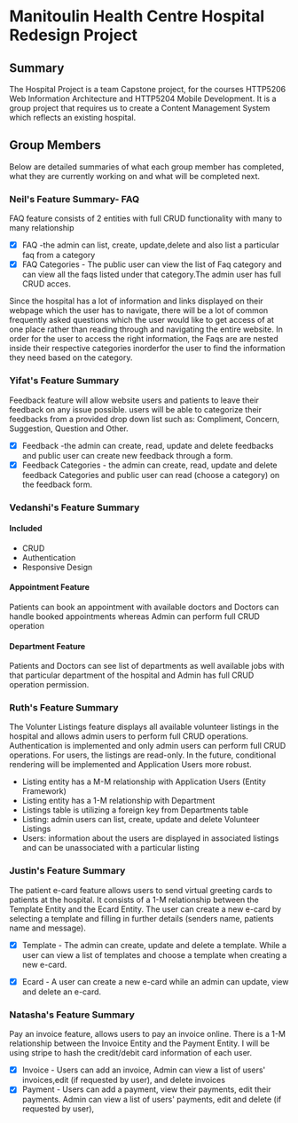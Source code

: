 # Manitoulin Health Centre Hospital Redesign Project

## Summary
The Hospital Project is a team Capstone project, for the courses HTTP5206 Web Information Architecture and HTTP5204 Mobile Development.
It is a group project that requires us to create a Content Management System which reflects an existing hospital. 

## Group Members
Below are detailed summaries of what each group member has completed, what they are currently working on and what will be completed next.

### Neil's Feature Summary- FAQ
FAQ feature consists of 2 entities with full CRUD functionality with many to many relationship
- [x] FAQ -the admin can list, create, update,delete and also list a particular faq from a category
- [x] FAQ Categories - The public user can view the list of Faq category and can view all the faqs listed under that category.The admin user has full CRUD acces.

Since the hospital has a lot of information and links displayed on their webpage which the user has to navigate, there will be a lot of common frequently asked questions which the user would like to get access of at one place rather than reading through and navigating the entire website. In order for the user to access the right information, the Faqs are are nested inside their respective categories inorderfor the user to find the information they need based on the category.  

### Yifat's Feature Summary
Feedback feature will allow website users and patients to leave their feedback on any issue possible. users will be able to categorize their feedbacks from a provided drop down list such as: Compliment, Concern, Suggestion, Question and Other.
- [x] Feedback -the admin can create, read, update and delete feedbacks and public user can create new feedback through a form.
- [x] Feedback Categories - the admin can create, read, update and delete feedback Categories and public user can read (choose a category) on the feedback form.

### Vedanshi's Feature Summary
#### Included
* CRUD
* Authentication
* Responsive Design

#### Appointment Feature
Patients can book an appointment with available doctors and Doctors can handle booked appointments whereas Admin can perform full CRUD operation 
#### Department Feature
Patients and Doctors can see list of departments as well available jobs with that particular department of the hospital and Admin has full CRUD operation permission. 



### Ruth's Feature Summary
The Volunter Listings feature displays all available volunteer listings in the hospital and allows admin users to perform full CRUD operations. Authentication is implemented and only admin users can perform full CRUD operations. For users, the listings are read-only. In the future, conditional rendering will be implemented and Application Users more robust.
- Listing entity has a M-M relationship with Application Users (Entity Framework)
- Listing entity has a 1-M relationship with Department
- Listings table is utilizing a foreign key from Departments table
- Listing: admin users can list, create, update and delete Volunteer Listings
- Users: information about the users are displayed in associated listings and can be unassociated with a particular listing

### Justin's Feature Summary
The patient e-card feature allows users to send virtual greeting cards to patients at the hospital. It consists of a 1-M relationship between the Template Entity and the Ecard Entity. The user can create a new e-card by selecting a template and filling in further details (senders name, patients name and message). 
- [x] Template - The admin can create, update and delete a template. While a user can view a list of templates and choose a template when creating a new e-card. 
- [x] Ecard -  A user can create a new e-card while an admin can update, view and delete an e-card. 


### Natasha's Feature Summary
Pay an invoice feature, allows users to pay an invoice online. There is a 1-M relationship between the Invoice Entity and the Payment Entity. I will be using stripe to hash the credit/debit card information of each user.
- [x] Invoice - Users can add an invoice, Admin can view a list of users' invoices,edit (if requested by user), and delete invoices
- [x] Payment - Users can add a payment, view their payments, edit their payments. Admin can view a list of users' payments, edit and delete (if requested by user), 
